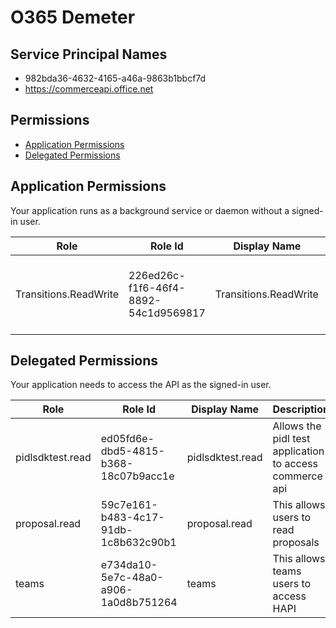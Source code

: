 # O365 Demeter
## Service Principal Names
- 982bda36-4632-4165-a46a-9863b1bbcf7d
- https://commerceapi.office.net

 ## Permissions
- [Application Permissions](#application-permissions)
- [Delegated Permissions](#delegated-permissions)

## Application Permissions
Your application runs as a background service or daemon without a signed-in user.

| Role | Role Id | Display Name | Description |
|---|---|---|---|
| Transitions.ReadWrite | 226ed26c-f1f6-46f4-8892-54c1d9569817 | Transitions.ReadWrite | Allows apps to start and get status of transitions. |

## Delegated Permissions
Your application needs to access the API as the signed-in user. 

| Role | Role Id | Display Name | Description |
|---|---|---|---|
| pidlsdktest.read | ed05fd6e-dbd5-4815-b368-18c07b9acc1e | pidlsdktest.read | Allows the pidl test application to access commerce api |
| proposal.read | 59c7e161-b483-4c17-91db-1c8b632c90b1 | proposal.read | This allows users to read proposals |
| teams | e734da10-5e7c-48a0-a906-1a0d8b751264 | teams | This allows teams users to access HAPI |

